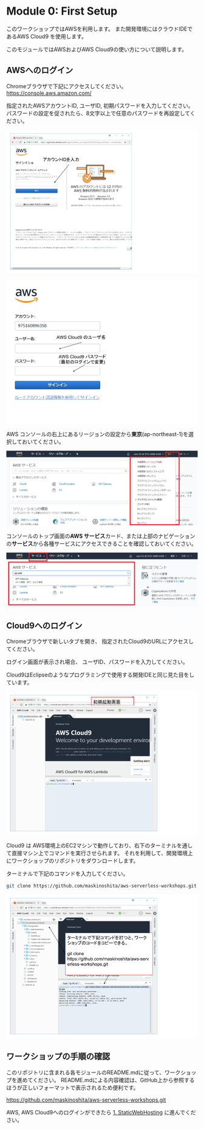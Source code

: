 # Module 0: First Setup

このワークショップではAWSを利用します。
また開発環境にはクラウドIDEであるAWS Cloud9 を使用します。

このモジュールではAWSおよびAWS Cloud9の使い方について説明します。

## AWSへのログイン

Chromeブラウザで下記にアクセスしてください。
https://console.aws.amazon.com/

指定されたAWSアカウントID, ユーザID, 初期パスワードを入力してください。
パスワードの設定を促されたら、8文字以上で任意のパスワードを再設定してください。

![AWS_コンソール1](../images/aws_console_1.png)

![AWS_コンソール2](../images/aws_console_2.png)

AWS コンソールの右上にあるリージョンの設定から**東京**(ap-northeast-1)を選択しておいてください。

![AWS_コンソール3](../images/aws_console_3.png)

コンソールのトップ画面の**AWS サービス**カード、または上部のナビゲーションの**サービス**から各種サービスにアクセスできることを確認しておいてください。

![AWS_コンソール4](../images/aws_console_4.png)

## Cloud9へのログイン

Chromeブラウザで新しいタブを開き、
指定されたCloud9のURLにアクセスしてください。

ログイン画面が表示され場合、
ユーザID、パスワードを入力してください。

Cloud9はEclipseのようなプログラミングで使用する開発IDEと同じ見た目をしています。

![AWS_Cloud9](../images/aws_cloud9_1.png)

Cloud9 は AWS環境上のEC2マシンで動作しており、右下のターミナルを通して直接マシン上でコマンドを実行させられます。
それを利用して、開発環境上にワークショップのリポジトリをダウンロードします。

ターミナルで下記のコマンドを入力してください。
```bash
git clone https://github.com/maskinoshita/aws-serverless-workshops.git
```

![AWS_Cloud9](../images/aws_cloud9_2.png)


## ワークショップの手順の確認

このリポジトリに含まれる各モジュールのREADME.mdに従って、ワークショップを進めてください。
README.mdによる内容確認は、GitHub上から参照するほうが正しいフォーマットで表示されるため便利です。

https://github.com/maskinoshita/aws-serverless-workshops.git


AWS, AWS Cloud9へのログインができたら [1. StaticWebHosting](../1_StaticWebHosting) に進んでください。